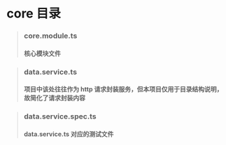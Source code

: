 # core 目录

> ### core.module.ts
>
> #### 核心模块文件

> ### data.service.ts
>
> #### 项目中该处往往作为 http 请求封装服务，但本项目仅用于目录结构说明，故简化了请求封装内容

> ### data.service.spec.ts
>
> #### data.service.ts 对应的测试文件
